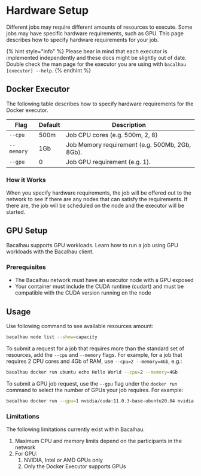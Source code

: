 # Hardware Setup

Different jobs may require different amounts of resources to execute. Some jobs may have specific hardware requirements, such as GPU. This page describes how to specify hardware requirements for your job.

{% hint style="info" %}
Please bear in mind that each executor is implemented independently and these docs might be slightly out of date. Double check the man page for the executor you are using with `bacalhau [executor] --help`.
{% endhint %}

## Docker Executor

The following table describes how to specify hardware requirements for the Docker executor.

| Flag       | Default | Description                                    |
| ---------- | ------- | ---------------------------------------------- |
| `--cpu`    | 500m    | Job CPU cores (e.g. 500m, 2, 8)                |
| `--memory` | 1Gb     | Job Memory requirement (e.g. 500Mb, 2Gb, 8Gb). |
| `--gpu`    | 0       | Job GPU requirement (e.g. 1).                  |

### How it Works

When you specify hardware requirements, the job will be offered out to the network to see if there are any nodes that can satisfy the requirements. If there are, the job will be scheduled on the node and the executor will be started.

## GPU Setup

Bacalhau supports GPU workloads. Learn how to run a job using GPU workloads with the Bacalhau client.

### Prerequisites

* The Bacalhau network must have an executor node with a GPU exposed
* Your container must include the CUDA runtime (cudart) and must be compatible with the CUDA version running on the node

## Usage

Use following command to see available resources amount:

```bash
bacalhau node list --show=capacity
```

To submit a request for a job that requires more than the standard set of resources, add the `--cpu` and `--memory` flags. For example, for a job that requires 2 CPU cores and 4Gb of RAM, use `--cpu=2 --memory=4Gb`, e.g.:

```bash
bacalhau docker run ubuntu echo Hello World --cpu=2 --memory=4Gb
```

To submit a GPU job request, use the `--gpu` flag under the `docker run` command to select the number of GPUs your job requires. For example:

```bash
bacalhau docker run --gpu=1 nvidia/cuda:11.0.3-base-ubuntu20.04 nvidia-smi
```

### Limitations

The following limitations currently exist within Bacalhau.

1. Maximum CPU and memory limits depend on the participants in the network
2. For GPU:
   1. NVIDIA, Intel or AMD GPUs only
   2. Only the Docker Executor supports GPUs
